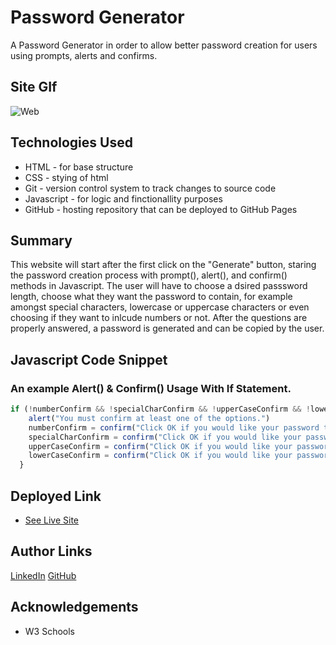 # Password Generator
A Password Generator in order to allow better password creation for users using prompts, alerts and confirms.

## Site GIf
![Web](https://user-images.githubusercontent.com/75599021/134599642-5425948e-0196-4eb2-9dfd-7d886d3935f8.gif)

## Technologies Used
- HTML - for base structure
- CSS - stying of html
- Git - version control system to track changes to source code
- Javascript - for logic and finctionallity purposes
- GitHub - hosting repository that can be deployed to GitHub Pages

## Summary 
This website will start after the first click on the "Generate" button, staring the password creation process with prompt(), alert(), and confirm() methods in Javascript. The user will have to choose a dsired passsword length, choose what they want the password to contain, for example amongst special characters, lowercase or uppercase characters or even choosing if they want to inlcude numbers or not. After the questions are properly answered, a password is generated and can be copied by the user. 

## Javascript Code Snippet

### An example Alert() & Confirm() Usage With If Statement.
```javascript
if (!numberConfirm && !specialCharConfirm && !upperCaseConfirm && !lowerCaseConfirm) {
    alert("You must confirm at least one of the options.")
    numberConfirm = confirm("Click OK if you would like your password to have numbers.")
    specialCharConfirm = confirm("Click OK if you would like your password to have speacial characters.")
    upperCaseConfirm = confirm("Click OK if you would like your password to have uppercase characters.")
    lowerCaseConfirm = confirm("Click OK if you would like your password to have lowercase letters.")
  }
```

## Deployed Link

* [See Live Site](https://mehdisafari77.github.io/Password-Generator/)

## Author Links
[LinkedIn](https://www.linkedin.com/in/mehdi-safari-992799142/)
[GitHub](https://github.com/mehdisafari77)

## Acknowledgements
- W3 Schools
